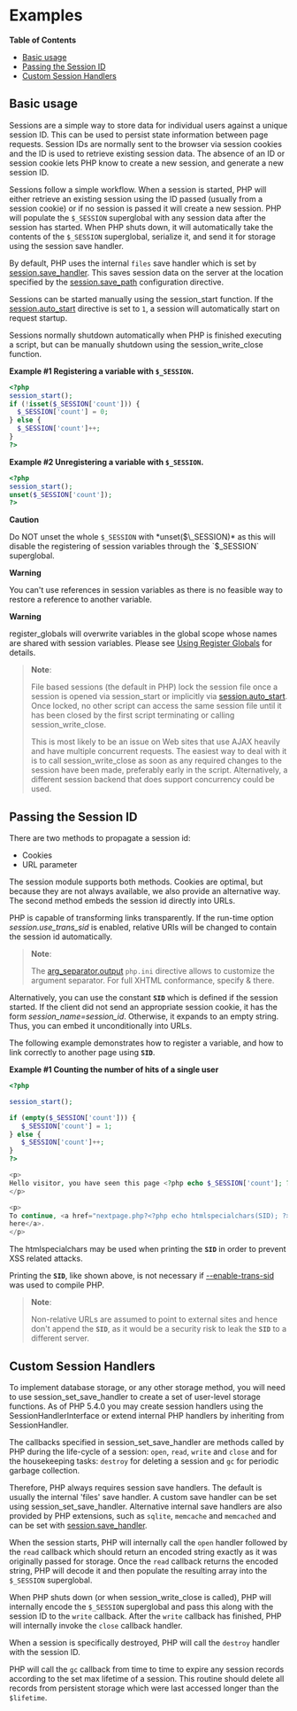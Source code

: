 Examples
========

**Table of Contents**

-   [Basic usage](/session/examples.html#Basic%20usage)
-   [Passing the Session
    ID](/session/examples.html#Passing%20the%20Session%20ID)
-   [Custom Session
    Handlers](/session/examples.html#Custom%20Session%20Handlers)

Basic usage
-----------

Sessions are a simple way to store data for individual users against a
unique session ID. This can be used to persist state information between
page requests. Session IDs are normally sent to the browser via session
cookies and the ID is used to retrieve existing session data. The
absence of an ID or session cookie lets PHP know to create a new
session, and generate a new session ID.

Sessions follow a simple workflow. When a session is started, PHP will
either retrieve an existing session using the ID passed (usually from a
session cookie) or if no session is passed it will create a new session.
PHP will populate the `$_SESSION` superglobal with any session data
after the session has started. When PHP shuts down, it will
automatically take the contents of the `$_SESSION` superglobal,
serialize it, and send it for storage using the session save handler.

By default, PHP uses the internal `files` save handler which is set by
<a href="/session/setup.html#" class="link">session.save_handler</a>.
This saves session data on the server at the location specified by the
<a href="/session/setup.html#" class="link">session.save_path</a>
configuration directive.

Sessions can be started manually using the <span
class="function">session\_start</span> function. If the
<a href="/session/setup.html#" class="link">session.auto_start</a>
directive is set to `1`, a session will automatically start on request
startup.

Sessions normally shutdown automatically when PHP is finished executing
a script, but can be manually shutdown using the <span
class="function">session\_write\_close</span> function.

**Example \#1 Registering a variable with `$_SESSION`.**

``` php
<?php
session_start();
if (!isset($_SESSION['count'])) {
  $_SESSION['count'] = 0;
} else {
  $_SESSION['count']++;
}
?>
```

**Example \#2 Unregistering a variable with `$_SESSION`.**

``` php
<?php
session_start();
unset($_SESSION['count']);
?>
```

**Caution**

Do NOT unset the whole `$_SESSION` with *unset($\_SESSION)* as this will
disable the registering of session variables through the `$_SESSION`
superglobal.

**Warning**

You can't use references in session variables as there is no feasible
way to restore a reference to another variable.

**Warning**

register\_globals will overwrite variables in the global scope whose
names are shared with session variables. Please see
<a href="/security/globals.html" class="link">Using Register Globals</a>
for details.

> **Note**:
>
> File based sessions (the default in PHP) lock the session file once a
> session is opened via <span class="function">session\_start</span> or
> implicitly via
> <a href="/session/setup.html#" class="link">session.auto_start</a>.
> Once locked, no other script can access the same session file until it
> has been closed by the first script terminating or calling <span
> class="function">session\_write\_close</span>.
>
> This is most likely to be an issue on Web sites that use AJAX heavily
> and have multiple concurrent requests. The easiest way to deal with it
> is to call <span class="function">session\_write\_close</span> as soon
> as any required changes to the session have been made, preferably
> early in the script. Alternatively, a different session backend that
> does support concurrency could be used.

Passing the Session ID
----------------------

There are two methods to propagate a session id:

-   <span class="simpara"> Cookies </span>
-   <span class="simpara"> URL parameter </span>

The session module supports both methods. Cookies are optimal, but
because they are not always available, we also provide an alternative
way. The second method embeds the session id directly into URLs.

PHP is capable of transforming links transparently. If the run-time
option *session.use\_trans\_sid* is enabled, relative URIs will be
changed to contain the session id automatically.

> **Note**:
>
> The
> <a href="/ini/core.html#ini.arg-separator.output" class="link">arg_separator.output</a>
> `php.ini` directive allows to customize the argument separator. For
> full XHTML conformance, specify &amp; there.

Alternatively, you can use the constant **`SID`** which is defined if
the session started. If the client did not send an appropriate session
cookie, it has the form *session\_name=session\_id*. Otherwise, it
expands to an empty string. Thus, you can embed it unconditionally into
URLs.

The following example demonstrates how to register a variable, and how
to link correctly to another page using **`SID`**.

**Example \#1 Counting the number of hits of a single user**

``` php
<?php

session_start();

if (empty($_SESSION['count'])) {
   $_SESSION['count'] = 1;
} else {
   $_SESSION['count']++;
}
?>

<p>
Hello visitor, you have seen this page <?php echo $_SESSION['count']; ?> times.
</p>

<p>
To continue, <a href="nextpage.php?<?php echo htmlspecialchars(SID); ?>">click
here</a>.
</p>
```

The <span class="function">htmlspecialchars</span> may be used when
printing the **`SID`** in order to prevent XSS related attacks.

Printing the **`SID`**, like shown above, is not necessary if
<a href="/session/setup.html#" class="link">--enable-trans-sid</a> was
used to compile PHP.

> **Note**:
>
> Non-relative URLs are assumed to point to external sites and hence
> don't append the **`SID`**, as it would be a security risk to leak the
> **`SID`** to a different server.

Custom Session Handlers
-----------------------

To implement database storage, or any other storage method, you will
need to use <span class="function">session\_set\_save\_handler</span> to
create a set of user-level storage functions. As of PHP 5.4.0 you may
create session handlers using the <span
class="classname">SessionHandlerInterface</span> or extend internal PHP
handlers by inheriting from <span
class="classname">SessionHandler</span>.

The callbacks specified in <span
class="function">session\_set\_save\_handler</span> are methods called
by PHP during the life-cycle of a session: `open`, `read`, `write` and
`close` and for the housekeeping tasks: `destroy` for deleting a session
and `gc` for periodic garbage collection.

Therefore, PHP always requires session save handlers. The default is
usually the internal 'files' save handler. A custom save handler can be
set using <span class="function">session\_set\_save\_handler</span>.
Alternative internal save handlers are also provided by PHP extensions,
such as `sqlite`, `memcache` and `memcached` and can be set with
<a href="/session/setup.html#" class="link">session.save_handler</a>.

When the session starts, PHP will internally call the `open` handler
followed by the `read` callback which should return an encoded string
exactly as it was originally passed for storage. Once the `read`
callback returns the encoded string, PHP will decode it and then
populate the resulting array into the `$_SESSION` superglobal.

When PHP shuts down (or when <span
class="function">session\_write\_close</span> is called), PHP will
internally encode the `$_SESSION` superglobal and pass this along with
the session ID to the `write` callback. After the `write` callback has
finished, PHP will internally invoke the `close` callback handler.

When a session is specifically destroyed, PHP will call the `destroy`
handler with the session ID.

PHP will call the `gc` callback from time to time to expire any session
records according to the set max lifetime of a session. This routine
should delete all records from persistent storage which were last
accessed longer than the `$lifetime`.
